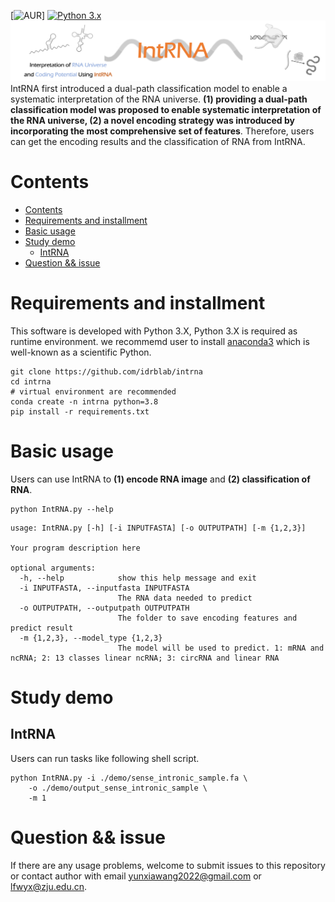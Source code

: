 [![AUR](https://img.shields.io/badge/license-GPL%203.0-blue.svg)]
[![Python 3.x](https://img.shields.io/badge/Python-3.X-green.svg)](https://www.python.org/)
[![IntRNA](fig/RNAInterpret-Title.png)](http://idrblab.org/intrna/)
IntRNA first introduced a dual-path classification model to enable a systematic interpretation of the RNA universe. **(1) providing a dual-path classification model was proposed to enable systematic interpretation of the RNA universe, (2) a novel encoding strategy was introduced by incorporating the most comprehensive set of features**. Therefore, users can get the encoding results and the classification of RNA from IntRNA.

# Contents
- [Contents](#contents)
- [Requirements and installment](#requirements-and-installment)
- [Basic usage](#basic-usage)
- [Study demo](#study-demo)
  - [IntRNA](#1-IntRNA)
- [Question && issue](#question--issue)

# Requirements and installment
This software is developed with Python 3.X, Python 3.X is required as runtime environment. we recommemd user to install [anaconda3](https://www.anaconda.com/) which is well-known as a scientific Python.

```shell
git clone https://github.com/idrblab/intrna
cd intrna
# virtual environment are recommended
conda create -n intrna python=3.8
pip install -r requirements.txt
```
# Basic usage
Users can use IntRNA to **(1) encode RNA image** and **(2) classification of RNA**.
```shell
python IntRNA.py --help
```
```
usage: IntRNA.py [-h] [-i INPUTFASTA] [-o OUTPUTPATH] [-m {1,2,3}]

Your program description here

optional arguments:
  -h, --help            show this help message and exit
  -i INPUTFASTA, --inputfasta INPUTFASTA
                        The RNA data needed to predict
  -o OUTPUTPATH, --outputpath OUTPUTPATH
                        The folder to save encoding features and predict result
  -m {1,2,3}, --model_type {1,2,3}
                        The model will be used to predict. 1: mRNA and ncRNA; 2: 13 classes linear ncRNA; 3: circRNA and linear RNA
```



# Study demo
## IntRNA
Users can run tasks like following shell script.
```shell
python IntRNA.py -i ./demo/sense_intronic_sample.fa \
    -o ./demo/output_sense_intronic_sample \
    -m 1 
```

# Question && issue
If there are any usage problems, welcome to submit issues to this repository or contact author with email yunxiawang2022@gmail.com or lfwyx@zju.edu.cn.

